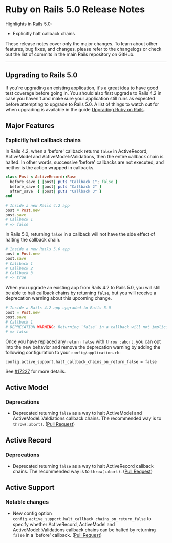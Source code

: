 Ruby on Rails 5.0 Release Notes
===============================

Highlights in Rails 5.0:

* Explicitly halt callback chains

These release notes cover only the major changes. To learn about other
features, bug fixes, and changes, please refer to the changelogs or check out
the list of commits in the main Rails repository on GitHub.

--------------------------------------------------------------------------------

Upgrading to Rails 5.0
----------------------

If you're upgrading an existing application, it's a great idea to have good test
coverage before going in. You should also first upgrade to Rails 4.2 in case you
haven't and make sure your application still runs as expected before attempting
to upgrade to Rails 5.0. A list of things to watch out for when upgrading is
available in the guide [Upgrading Ruby on
Rails](upgrading_ruby_on_rails.html#upgrading-from-rails-4-2-to-rails-5-0).


Major Features
--------------

### Explicitly halt callback chains

In Rails 4.2, when a 'before' callback returns `false` in ActiveRecord,
ActiveModel and ActiveModel::Validations, then the entire callback chain
is halted. In other words, successive 'before' callbacks are not executed,
and neither is the action wrapped in callbacks.

```ruby
class Post < ActiveRecord::Base
  before_save { |post| puts "Callback 1"; false }
  before_save { |post| puts "Callback 2" }
  after_save  { |post| puts "Callback 3" }
end

# Inside a new Rails 4.2 app
post = Post.new
post.save
# Callback 1
# => false
```

In Rails 5.0, returning `false` in a callback will not have the side effect
of halting the callback chain.

```ruby
# Inside a new Rails 5.0 app
post = Post.new
post.save
# Callback 1
# Callback 2
# Callback 3
# => true
```

When you upgrade an existing app from Rails 4.2 to Rails 5.0, you will still
be able to halt callback chains by returning `false`, but you will receive a
deprecation warning about this upcoming change.

```ruby
# Inside a Rails 4.2 app upgraded to Rails 5.0
post = Post.new
post.save
# Callback 1
# DEPRECATION WARNING: Returning `false` in a callback will not implicitly halt a callback chain in the next release of Rails. To explicitly halt a callback chain, please use `throw :abort` instead.
# => false
```

Once you have replaced any `return false` with `throw :abort`, you can opt into
the new behavior and remove the deprecation warning by adding the following
configuration to your `config/application.rb`:

    config.active_support.halt_callback_chains_on_return_false = false

See [#17227](https://github.com/rails/rails/pull/17227) for more details.



Active Model
--------------

### Deprecations

* Deprecated returning `false` as a way to halt ActiveModel and ActiveModel::Valdiations callback chains. The recommended way is to `throw(:abort)`. ([Pull Request](https://github.com/rails/rails/pull/17227))


Active Record
--------------

### Deprecations

* Deprecated returning `false` as a way to halt ActiveRecord callback chains. The recommended way is to `throw(:abort)`. ([Pull Request](https://github.com/rails/rails/pull/17227))

Active Support
--------------

### Notable changes

* New config option `config.active_support.halt_callback_chains_on_return_false` to specify whether ActiveRecord, ActiveModel and ActiveModel::Validations callback chains can be halted by returning `false` in a 'before' callback.  ([Pull Request](https://github.com/rails/rails/pull/17227))
